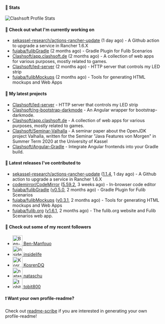#### 🔅 Stats

![Clashsoft Profile Stats](https://github-readme-stats.vercel.app/api?username=Clashsoft&show_icons=true&theme=dark&count_private=true&icon_color=0075ff)

#### 👷 Check out what I'm currently working on

- [sekassel-research/actions-rancher-update](https://github.com/sekassel-research/actions-rancher-update) (1 day ago) - A Github action to upgrade a service in Rancher 1.6.X 
- [fujaba/fulibGradle](https://github.com/fujaba/fulibGradle) (2 months ago) - Gradle Plugin for Fulib Scenarios
- [Clashsoft/app.clashsoft.de](https://github.com/Clashsoft/app.clashsoft.de) (2 months ago) - A collection of web apps for various purposes, mostly related to games.
- [Clashsoft/led-server](https://github.com/Clashsoft/led-server) (2 months ago) - HTTP server that controls my LED strip
- [fujaba/fulibMockups](https://github.com/fujaba/fulibMockups) (2 months ago) - Tools for generating HTML mockups and Web Apps

#### 🌱 My latest projects

- [Clashsoft/led-server](https://github.com/Clashsoft/led-server) - HTTP server that controls my LED strip
- [Clashsoft/ng-bootstrap-darkmode](https://github.com/Clashsoft/ng-bootstrap-darkmode) - An Angular wrapper for bootstrap-darkmode.
- [Clashsoft/app.clashsoft.de](https://github.com/Clashsoft/app.clashsoft.de) - A collection of web apps for various purposes, mostly related to games.
- [Clashsoft/Seminar-Valhalla](https://github.com/Clashsoft/Seminar-Valhalla) - A seminar paper about the OpenJDK project Valhalla, written for the Seminar &#34;Java Features von Morgen&#34; in Summer Term 2020 at the University of Kassel
- [Clashsoft/Angular-Gradle](https://github.com/Clashsoft/Angular-Gradle) - Integrate Angular frontends into your Gradle build.

#### 🔭 Latest releases I've contributed to

- [sekassel-research/actions-rancher-update](https://github.com/sekassel-research/actions-rancher-update) ([1.1.4](https://github.com/sekassel-research/actions-rancher-update/releases/tag/1.1.4), 1 day ago) - A Github action to upgrade a service in Rancher 1.6.X 
- [codemirror/CodeMirror](https://github.com/codemirror/CodeMirror) ([5.59.2](https://github.com/codemirror/CodeMirror/releases/tag/5.59.2), 3 weeks ago) - In-browser code editor
- [fujaba/fulibGradle](https://github.com/fujaba/fulibGradle) ([v0.5.0](https://github.com/fujaba/fulibGradle/releases/tag/v0.5.0), 2 months ago) - Gradle Plugin for Fulib Scenarios
- [fujaba/fulibMockups](https://github.com/fujaba/fulibMockups) ([v0.3.1](https://github.com/fujaba/fulibMockups/releases/tag/v0.3.1), 2 months ago) - Tools for generating HTML mockups and Web Apps
- [fujaba/fulib.org](https://github.com/fujaba/fulib.org) ([v1.6.1](https://github.com/fujaba/fulib.org/releases/tag/v1.6.1), 2 months ago) - The fulib.org website and Fulib Scenarios web app.

#### 👯 Check out some of my recent followers

- [<img src="https://github.com/Ben-Manfouo.png?size=128" alt="Ben-Manfouo Profile Avatar" width="32"> Ben-Manfouo](https://github.com/Ben-Manfouo)
- [<img src="https://github.com/insidelife.png?size=128" alt="insidelife Profile Avatar" width="32"> insidelife](https://github.com/insidelife)
- [<img src="https://github.com/KosrenDQ.png?size=128" alt="KosrenDQ Profile Avatar" width="32"> KosrenDQ](https://github.com/KosrenDQ)
- [<img src="https://github.com/nataschu.png?size=128" alt="nataschu Profile Avatar" width="32"> nataschu](https://github.com/nataschu)
- [<img src="https://github.com/tobit800.png?size=128" alt="tobit800 Profile Avatar" width="32"> tobit800](https://github.com/tobit800)

#### ❗ Want your own profile-readme?
Check out [readme-scribe](https://github.com/muesli/readme-scribe) if you are interested in generating your own profile-readme!
